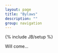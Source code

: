 ```yaml
---
layout: page
title: "Bylaws"
description: ""
group: navigation
---
```


{% include JB/setup %}

Will come...